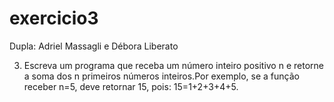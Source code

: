 # exercicio3

Dupla: Adriel Massagli e Débora Liberato

3. Escreva um programa que receba um número inteiro positivo n e retorne a soma dos n primeiros números inteiros.Por exemplo, se a função receber n=5, deve retornar 15, pois: 15=1+2+3+4+5.
